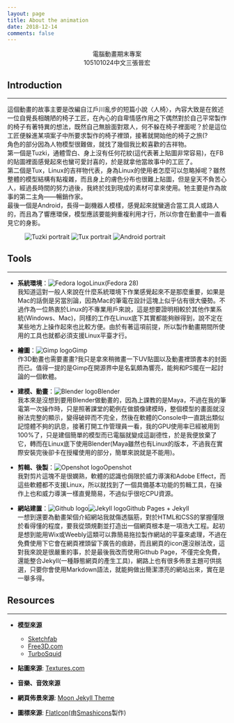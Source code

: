```yaml
---
layout: page
title: About the animation
date: 2018-12-14
comments: false
---
```

<center>電腦動畫期末專案<br>105101024中文三張晉宏</center>

## Introduction
---
這個動畫的故事主要是改編自江戶川亂步的短篇小說〈人椅〉，內容大致是在敘述一位自覺長相醜陋的椅子工匠，在內心的自卑情感作用之下偶然對於自己平常製作的椅子有著特異的想法，既然自己無臉面對眾人，何不躲在椅子裡面呢？於是這位工匠便躲進某項案子中所要求製作的椅子裡頭，接著就開始他的椅子之旅(?   
角色的部分因為人物模型很難做，就找了幾個我比較喜歡的吉祥物。   
第一個是Tuzki，通體雪白、身上沒有任何花紋(這代表著上貼圖非常容易)，在FB的貼圖裡面感覺起來也蠻可愛討喜的，於是就拿他當故事中的工匠了。   
第二個是Tux，Linux的吉祥物代表，身為Linux的使用者怎麼可以忽略掉呢？雖然整體的模型結構有點複雜，而且身上的膚色分布也很難上貼圖，但是皇天不負苦心人，經過長時間的努力過後，我終於找到現成的素材可拿來使用。牠主要是作為故事的第二主角——暢銷作家。   
最後一個是Android，長得一副機器人模樣，感覺起來就蠻適合當工具人或路人的，而且為了響應環保，模型應該要能夠重複利用才行，所以你會在動畫中一直看見它的身影。
<figure class="third">
	<img src="/humanchair/assets/portrait/tuzki.png" alt="Tuzki portrait">
	<img src="/humanchair/assets/portrait/tux.png" alt="Tux portrait">
	<img src="/humanchair/assets/portrait/android.png" alt="Android portrait">
</figure>

## Tools
---
* **系統環境**：<img src="/humanchair/assets/logo/fedora-logo.png" alt="Fedora logo" style="display:inline-block;">Linux(Fedora 28)   
我知道這對一般人來說在什麼系統環境下作業感覺起來不是那麼重要，如果是Mac的話倒是另當別論，因為Mac的筆電在設計這塊上似乎佔有很大優勢。不過作為一位熱衷於Linux的不專業用戶來說，這是想要證明相較於其他作業系統(Windows、Mac)，同樣的工作在Linux底下其實都能夠辦得到，說不定在某些地方上操作起來也比較方便。由於有著這項前提，所以製作動畫期間所使用的工具也就都必須支援Linux平臺才行。

* **繪圖**：<img src="/humanchair/assets/logo/gimp-logo.png" alt="Gimp logo" style="display:inline-block;">Gimp   
作3D動畫也需要畫畫?我只是拿來稍微畫一下UV貼圖以及動畫裡頭書本的封面而已。值得一提的是Gimp在開源界中是名氣頗為響亮，能夠和PS擺在一起討論的一個軟體。

* **建模、動畫**：<img src="/humanchair/assets/logo/blender-logo.png" alt="Blender logo" style="display:inline-block;">Blender   
我本來是沒想到要用Blender做動畫的，因為上課教的是Maya，不過在我的筆電第一次操作時，只是照著課堂的範例在做鏡像建模時，整個模型的畫面就沒辦法完整的顯示，變得破碎而不完全，然後在軟體的Console中一直跳出類似記憶體不夠的訊息，接著打開工作管理員一看，我的GPU使用率已經被用到100%了，只是建個簡單的模型而已電腦就變成這副德性，於是我便放棄了它，轉而在Linux底下使用Blender(Maya雖然也有Linux的版本，不過我在實際安裝完後卻卡在授權使用的部分，簡單來說就是不能用)。

* **剪輯、後製**：<img src="/humanchair/assets/logo/openshot-logo.png" alt="Openshot logo" style="display:inline-block;">Openshot   
我對剪片這塊不是很嫻熟，軟體的認識也侷限於威力導演和Adobe Effect，而這些軟體都不支援Linux，所以就找到了一個具備基本功能的剪輯工具，在操作上也和威力導演一樣直覺簡易，不過似乎很吃CPU資源。

* **網站建置**：<img src="/humanchair/assets/logo/github-logo.png" alt="Github logo" style="display:inline-block;"><img src="/humanchair/assets/logo/jekyll-logo.png" alt="Jekyll logo" style="display:inline-block;">Github Pages + Jekyll   
一想到還要為動畫架個介紹網站我就傷透腦筋，對於HTML和CSS的掌握僅限於看得懂的程度，要我從頭規劃並打造出一個網頁根本是一項浩大工程。起初是想到能用Wix或Weebly這類可以靠簡易拖拉製作網站的平臺來處理，不過在免費使用下它會在網頁裡頭留下廣告的痕跡，而且網頁的icon還沒辦法改，這對我來說是很嚴重的事，於是最後我改而使用Github Page，不僅完全免費，還能整合Jekyll(一種靜態網頁的產生工具)，網路上也有很多佈景主題可供挑選，只要你會使用Markdown語法，就能夠做出簡潔漂亮的網站出來，實在是一舉多得。

## Resources
---
* **模型來源**
  * [Sketchfab](https://sketchfab.com/feed)
  * [Free3D.com](https://free3d.com/)
  * [TurboSquid](https://www.turbosquid.com/)

* **貼圖來源**: [Textures.com](https://www.textures.com/)

* **音樂、音效來源**

* **網頁佈景來源**: [Moon Jekyll Theme](https://github.com/TaylanTatli/Moon)

* **圖標來源**: [FlatIcon](https://www.flaticon.com)(由[Smashicons](https://www.flaticon.com/authors/smashicons)製作)
